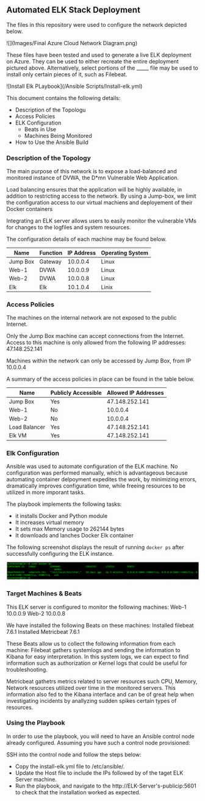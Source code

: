 ## Automated ELK Stack Deployment

The files in this repository were used to configure the network depicted below.

![](Images/Final Azure Cloud Network Diagram.png)

These files have been tested and used to generate a live ELK deployment on Azure. They can be used to either recreate the entire deployment pictured above. Alternatively, select portions of the _____ file may be used to install only certain pieces of it, such as Filebeat.

 ![Install Elk PLaybook](/Ansible Scripts/Install-elk.yml)

This document contains the following details:
- Description of the Topologu
- Access Policies
- ELK Configuration
  - Beats in Use
  - Machines Being Monitored
- How to Use the Ansible Build


### Description of the Topology

The main purpose of this network is to expose a load-balanced and monitored instance of DVWA, the D*mn Vulnerable Web Application.

Load balancing ensures that the application will be highly available, in addition to restricting access to the network. By using a Jump-box, we limit the configuration access to our virtual machiens and deployement of their Docker containers

Integrating an ELK server allows users to easily monitor the vulnerable VMs for changes to the logfiles and system resources.

The configuration details of each machine may be found below.

| Name     | Function | IP Address | Operating System |
|----------|----------|------------|------------------|
| Jump Box | Gateway  | 10.0.0.4   | Linux            |
| Web-1    | DVWA     | 10.0.0.9   | Linux            |
| Web-2    | DVWA     | 10.0.0.8   | Linux            |
| Elk      | Elk      | 10.1.0.4   | Linix            |

### Access Policies

The machines on the internal network are not exposed to the public Internet. 

Only the Jump Box machine can accept connections from the Internet. Access to this machine is only allowed from the following IP addresses: 47.148.252.141

Machines within the network can only be accessed by Jump Box, from IP 10.0.0.4

A summary of the access policies in place can be found in the table below.

| Name         | Publicly Accessible | Allowed IP Addresses |
|--------------|---------------------|----------------------|
| Jump Box     | Yes                 | 47.148.252.141       |
| Web-1        | No                  | 10.0.0.4             |
| Web-2        | No                  | 10.0.0.4             |
| Load Balancer| Yes                 | 47.148.252.141       |
| Elk VM       | Yes                 | 47.148.252.141       |

### Elk Configuration

Ansible was used to automate configuration of the ELK machine. No configuration was performed manually, which is advantageous because automating container delpoyment expedites the work, by minimizing errors, dramatically improves configuration time, while freeing resources to be utilized in more imporant tasks.

The playbook implements the following tasks:

- it installs Docker and Python module
- It increases virtual memory
- It sets max Memory usage to 262144 bytes
- It downloads and lanches Docker Elk container 

The following screenshot displays the result of running `docker ps` after successfully configuring the ELK instance.

![](Images/docker_ps_output.png)

### Target Machines & Beats
This ELK server is configured to monitor the following machines:
Web-1 10.0.0.9
Web-2 10.0.0.8

We have installed the following Beats on these machines:
Installed filebeat 7.6.1
Installed Metricbeat 7.6.1

These Beats allow us to collect the following information from each machine:
Filebeat gathers systemlogs and sending the information to Kibana for easy interpretation. In this system logs, we can expect to find information such as authorization or Kernel logs that could be useful for troubleshooting. 

Metricbeat gathetrs metrics related to server resources such CPU, Memory, Network resources utilized over time in the monitored servers. This information also fed to the Kibana interface and can be of great help when investigating incidents by anallyzing sudden spikes certain types of resources.

### Using the Playbook
In order to use the playbook, you will need to have an Ansible control node already configured. Assuming you have such a control node provisioned: 

SSH into the control node and follow the steps below:
- Copy the install-elk.yml file to /etc/ansible/.
- Update the Host file to include the IPs followed by of the taget ELK Server machine.
- Run the playbook, and navigate to the http://ELK-Server's-publicip:5601 to check that the installation worked as expected.